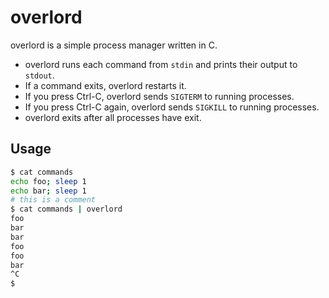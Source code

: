 # overlord

overlord is a simple process manager written in C.

- overlord runs each command from `stdin` and prints their output to `stdout`.
- If a command exits, overlord restarts it.
- If you press Ctrl-C, overlord sends `SIGTERM` to running processes.
- If you press Ctrl-C again, overlord sends `SIGKILL` to running processes.
- overlord exits after all processes have exit.

## Usage

```bash
$ cat commands
echo foo; sleep 1
echo bar; sleep 1
# this is a comment
$ cat commands | overlord
foo
bar
bar
foo
foo
bar
^C
$
```
